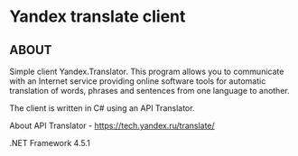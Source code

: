 # Yandex translate client

ABOUT
---------

Simple client Yandex.Translator. This program allows you to communicate with an Internet 
service providing online software tools for automatic translation of words, phrases and 
sentences from one language to another.

The client is written in C# using an API Translator.

About API Translator - https://tech.yandex.ru/translate/

.NET Framework 4.5.1